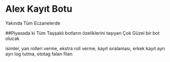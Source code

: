 # Alex Kayıt Botu
Yakında Tüm Eczanelerde

##Piyasada ki Tüm Taşşaklı botların özeliklerini taşıyan Çok Güzel bir bot olucak

isimler, yan rolleri verme, ekstra roll verme, kayıt sıralaması, erkek kayıt ayrı ayrı log tutma, ototag falan filan
